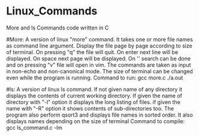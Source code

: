 # Linux_Commands
More and ls Commands code written in C

#More:
      A version of linux "more" command. It takes one or more file names as command line argument. Display the file page by page according to size of terminal. On pressing "q" the file will quit. On enter next line will be displayed. On space next page will be displayed. On '\' search can be done and on pressing "v" file will open in vim. The commands are taken as input in non-echo and non-canonical mode. The size of terminal can be changed even while the program is running.
Command to run: gcc more.c
               ./a.out <space separated file names>
      
      
#ls:
      A version of linux ls command. If not given name of any directory it displays the contents of current working directory. If given the name of directory with "-l" option it displays the long listing of files. if given the name with "-R" option it shows contents of sub-directories too. The program also perform qsort3 and displays file names in sorted order. It also displays names depending on the size of terminal
Command to compile: gcc ls_command.c -lm
     
